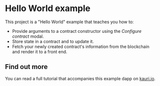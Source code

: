 # Hello World example

This project is a "Hello World" example that teaches you how to:

-   Provide arguments to a contract constructor using the _Configure contract_ modal.
-   Store state in a contract and to update it.
-   Fetch your newly created contract's information from the blockchain and render it to a front end.

## Find out more

You can read a full tutorial that accompanies this example dapp on [kauri.io](https://kauri.io/article/68fca74301814d09bfcc35e07ff30fbc/1/introduction-to-dapps-hello-world).
